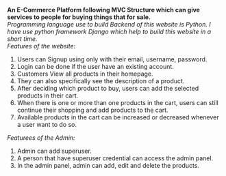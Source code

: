 **An E-Commerce Platform following MVC Structure which can give services to people for buying things that for sale.**  
*Programming language use to build Backend of this website is Python. I have use python framework Django which help to build this website in a short time.*  
*Features of the website:*
  1. Users can Signup using only with their email, username, password.
  2. Login can be done if the user have an existing account.
  3. Customers View all products in their homepage.
  4. They can also specifically see the description of a product.
  5. After deciding which product to buy, users can add the selected products in their cart.
  6. When there is one or more than one products in the cart, users can still continue their shopping and add products to the cart.
  7. Available products in the cart can be increased or decreased whenever a user want to do so.

*Featurees of the Admin:*
1. Admin can add superuser.
2. A person that have superuser credential can access the admin panel.
3. In the admin panel, admin can add, edit and delete the products.
